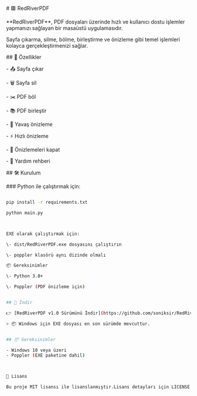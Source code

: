 \# 🟥 RedRiverPDF



\*\*RedRiverPDF\*\*, PDF dosyaları üzerinde hızlı ve kullanıcı dostu işlemler yapmanızı sağlayan bir masaüstü uygulamasıdır.  

Sayfa çıkarma, silme, bölme, birleştirme ve önizleme gibi temel işlemleri kolayca gerçekleştirmenizi sağlar.



\## 🚀 Özellikler



\- 📤 Sayfa çıkar

\- 🗑️ Sayfa sil

\- ✂️ PDF böl

\- 📚 PDF birleştir

\- 🐢 Yavaş önizleme

\- ⚡ Hızlı önizleme

\- 🧹 Önizlemeleri kapat

\- 📖 Yardım rehberi



\## 🛠️ Kurulum



\### Python ile çalıştırmak için:

```bash

pip install -r requirements.txt

python main.py



EXE olarak çalıştırmak için:

\- dist/RedRiverPDF.exe dosyasını çalıştırın

\- poppler klasörü aynı dizinde olmalı

📦 Gereksinimler

\- Python 3.8+

\- Poppler (PDF önizleme için)


## 🔽 İndir

👉 [RedRiverPDF v1.0 Sürümünü İndir](https://github.com/soniksir/RedRiverPDF/releases/latest)

> 📦 Windows için EXE dosyası en son sürümde mevcuttur.


## 📦 Gereksinimler

- Windows 10 veya üzeri  
- Poppler (EXE paketine dahil)



📄 Lisans

Bu proje MIT lisansı ile lisanslanmıştır.Lisans detayları için LICENSE dosyasına bakınız.



